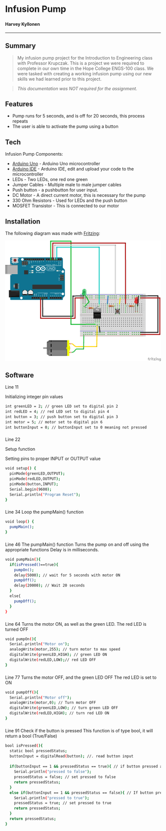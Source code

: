 # **Infusion Pump**
###
#### Harvey Kyllonen
---

## Summary
>My infusion pump project for the Introduction to Engineering class with Professor Krupczak.
>This is a project we were required to complete in our own time in the Hope College ENGS-100 class.
>We were tasked with creating a working infusion pump using our new skills we had learned prior to this project.

>*This documentation was NOT required for the assignment.*

## Features

- Pump runs for 5 seconds, and is off for 20 seconds, this process repeats
- The user is able to activate the pump using a button


## Tech

Infusion Pump Components:

- [Arduino Uno] - Arduino Uno microcontroller
- [Arduino IDE] - Arduino IDE, edit and upload your code to the microcontroller
- LEDs - Two LEDs, one red one green
- Jumper Cables - Multiple male to male jumper cables
- Push button - a pushbutton for user input.
- DC Motor - A direct current motor, this is necessary for the pump
- 330 Ohm Resistors - Used for LEDs and the push button
- MOSFET Transistor - This is connected to our motor


## Installation

The following diagram was made with [Fritzing]:

![](Assets/InfusionPump_bb.png)



## Software

Line 11

Initializing integer pin values
```sh
int greenLED = 2; // green LED set to digital pin 2
int redLED = 4; // red LED set to digital pin 4
int button = 3; // push button set to digital pin 3
int motor = 5; // motor set to digital pin 6
int buttonInput = 0; // buttonInput set to 0 meaning not pressed
```

###
Line 22

Setup function

Setting pins to proper INPUT or OUTPUT value
```sh
void setup() {
  pinMode(greenLED,OUTPUT);
  pinMode(redLED,OUTPUT);
  pinMode(button,INPUT);
  Serial.begin(9600);
  Serial.println("Program Reset"); 
}
```

###
Line 34
Loop the pumpMain() function

```sh
void loop() {
  pumpMain();
}
```

###
Line 46
The pumpMain() function
Turns the pump on and off using the appropriate functions
Delay is in milliseconds.

```sh
void pumpMain(){
  if(isPressed()==true){
    pumpOn();
    delay(5000); // wait for 5 seconds with motor ON
    pumpOff();
    delay(20000); // Wait 20 seconds
  }
  else{
    pumpOff();
  }
}
```

###
Line 64
Turns the motor ON, as well as the green LED.
The red LED is turned OFF

```sh
void pumpOn(){
  Serial.println("Motor on");
  analogWrite(motor,255); // turn motor to max speed
  digitalWrite(greenLED,HIGH); // green LED ON
  digitalWrite(redLED,LOW);// red LED OFF
}
```

###

Line 77
Turns the motor OFF, and the green LED OFF
The red LED is set to ON
```sh
void pumpOff(){
  Serial.println("Motor off");
  analogWrite(motor,0); // Turn motor OFF
  digitalWrite(greenLED,LOW); // turn green LED OFF
  digitalWrite(redLED,HIGH); // turn red LED ON
}
```

###
Line 91
Check if the button is pressed
This function is of type bool, it will return a bool (True/False)
```sh
bool isPressed(){
  static bool pressedStatus;
  buttonInput = digitalRead(button); //. read button input
  
  if(buttonInput == 1 && pressedStatus == true){ // if button pressed and its already been pressed before
    Serial.println("pressed to false");
    pressedStatus = false; // set pressed to false
    return pressedStatus;
  }
  else if(buttonInput == 1 && pressedStatus == false){ // If button pressed
    Serial.println("pressed to true");
    pressedStatus = true; // set pressed to true
    return pressedStatus;
  }
  return pressedStatus;
}
```

[//]: # (These are reference links used in the body of this note and get stripped out when the markdown processor does its job. There is no need to format nicely because it shouldn't be seen. Thanks SO - http://stackoverflow.com/questions/4823468/store-comments-in-markdown-syntax)
   [Arduino IDE]: <https://www.arduino.cc/en/software>
   [Arduino Uno]: <https://store.arduino.cc/products/arduino-uno-rev3>
   [Fritzing]: <https://fritzing.org/>